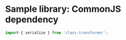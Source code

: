 Sample library: CommonJS dependency
===========================================

```ts
import { serialize } from 'class-transformer';
```
